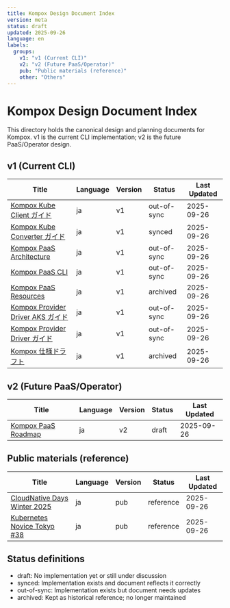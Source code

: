 ```yaml
---
title: Kompox Design Document Index
version: meta
status: draft
updated: 2025-09-26
language: en
labels:
  groups:
    v1: "v1 (Current CLI)"
    v2: "v2 (Future PaaS/Operator)"
    pub: "Public materials (reference)"
    other: "Others"
---
```


# Kompox Design Document Index

This directory holds the canonical design and planning documents for Kompox. v1 is the current CLI implementation; v2 is the future PaaS/Operator design.

## v1 (Current CLI)

| Title | Language | Version | Status | Last Updated |
|---|---|---|---|---|
| [Kompox Kube Client ガイド](./v1/Kompox-KubeClient.ja.md) | ja | v1 | out-of-sync | 2025-09-26 |
| [Kompox Kube Converter ガイド](./v1/Kompox-KubeConverter.ja.md) | ja | v1 | synced | 2025-09-26 |
| [Kompox PaaS Architecture](./v1/Kompox-Arch.ja.md) | ja | v1 | out-of-sync | 2025-09-26 |
| [Kompox PaaS CLI](./v1/Kompox-CLI.ja.md) | ja | v1 | out-of-sync | 2025-09-26 |
| [Kompox PaaS Resources](./v1/Kompox-Resources.ja.md) | ja | v1 | archived | 2025-09-26 |
| [Kompox Provider Driver AKS ガイド](./v1/Kompox-ProviderDriver-AKS.ja.md) | ja | v1 | out-of-sync | 2025-09-26 |
| [Kompox Provider Driver ガイド](./v1/Kompox-ProviderDriver.ja.md) | ja | v1 | out-of-sync | 2025-09-26 |
| [Kompox 仕様ドラフト](./v1/Kompox-Spec-Draft.ja.md) | ja | v1 | archived | 2025-09-26 |

## v2 (Future PaaS/Operator)

| Title | Language | Version | Status | Last Updated |
|---|---|---|---|---|
| [Kompox PaaS Roadmap](./v2/Kompox-PaaS-Roadmap.ja.md) | ja | v2 | draft | 2025-09-26 |

## Public materials (reference)

| Title | Language | Version | Status | Last Updated |
|---|---|---|---|---|
| [CloudNative Days Winter 2025](./pub/Kompox-Pub-CNDW2025.ja.md) | ja | pub | reference | 2025-09-26 |
| [Kubernetes Novice Tokyo #38](./pub/Kompox-Pub-k8snovice38.ja.md) | ja | pub | reference | 2025-09-26 |

## Status definitions

- draft: No implementation yet or still under discussion
- synced: Implementation exists and document reflects it correctly
- out-of-sync: Implementation exists but document needs updates
- archived: Kept as historical reference; no longer maintained


